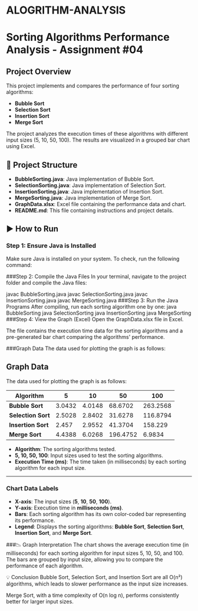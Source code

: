 # ALOGRITHM-ANALYSIS
# Sorting Algorithms Performance Analysis - Assignment #04

## Project Overview

This project implements and compares the performance of four sorting algorithms:

- **Bubble Sort**
- **Selection Sort**
- **Insertion Sort**
- **Merge Sort**

The project analyzes the execution times of these algorithms with different input sizes (5, 10, 50, 100). The results are visualized in a grouped bar chart using Excel.

## 📂 Project Structure

- **BubbleSorting.java**: Java implementation of Bubble Sort.
- **SelectionSorting.java**: Java implementation of Selection Sort.
- **InsertionSorting.java**: Java implementation of Insertion Sort.
- **MergeSorting.java**: Java implementation of Merge Sort.
- **GraphData.xlsx**: Excel file containing the performance data and chart.
- **README.md**: This file containing instructions and project details.

## ▶️ How to Run

### Step 1: Ensure Java is Installed

Make sure Java is installed on your system. To check, run the following command:

###Step 2: Compile the Java Files
In your terminal, navigate to the project folder and compile the Java files:

javac BubbleSorting.java
javac SelectionSorting.java
javac InsertionSorting.java
javac MergeSorting.java
###Step 3: Run the Java Programs
After compiling, run each sorting algorithm one by one:
java BubbleSorting
java SelectionSorting
java InsertionSorting
java MergeSorting
###Step 4: View the Graph (Excel)
Open the GraphData.xlsx file in Excel.

The file contains the execution time data for the sorting algorithms and a pre-generated bar chart comparing the algorithms' performance.

###Graph Data
The data used for plotting the graph is as follows:
## Graph Data

The data used for plotting the graph is as follows:

| **Algorithm**        | **5**     | **10**    | **50**    | **100**   |
|----------------------|-----------|-----------|-----------|-----------|
| **Bubble Sort**      | 3.0432    | 4.0148    | 68.6702   | 263.2568  |
| **Selection Sort**   | 2.5028    | 2.8402    | 31.6278   | 116.8794  |
| **Insertion Sort**   | 2.457     | 2.9552    | 41.3704   | 158.229   |
| **Merge Sort**       | 4.4388    | 6.0268    | 196.4752  | 6.9834    |

- **Algorithm**: The sorting algorithms tested.
- **5, 10, 50, 100**: Input sizes used to test the sorting algorithms.
- **Execution Time (ms)**: The time taken (in milliseconds) by each sorting algorithm for each input size.

---

### Chart Data Labels

- **X-axis**: The input sizes (**5**, **10**, **50**, **100**).
- **Y-axis**: Execution time in **milliseconds (ms)**.
- **Bars**: Each sorting algorithm has its own color-coded bar representing its performance.
- **Legend**: Displays the sorting algorithms: **Bubble Sort**, **Selection Sort**, **Insertion Sort**, and **Merge Sort**.


###📉 Graph Interpretation
The chart shows the average execution time (in milliseconds) for each sorting algorithm for input sizes 5, 10, 50, and 100. The bars are grouped by input size, allowing you to compare the performance of each algorithm.

💡 Conclusion
Bubble Sort, Selection Sort, and Insertion Sort are all O(n²) algorithms, which leads to slower performance as the input size increases.

Merge Sort, with a time complexity of O(n log n), performs consistently better for larger input sizes.


